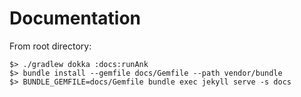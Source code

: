 # Documentation

From root directory:

```
$> ./gradlew dokka :docs:runAnk
$> bundle install --gemfile docs/Gemfile --path vendor/bundle
$> BUNDLE_GEMFILE=docs/Gemfile bundle exec jekyll serve -s docs
```
